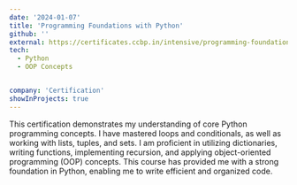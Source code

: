 ```yaml
---
date: '2024-01-07'
title: 'Programming Foundations with Python'
github: ''
external: https://certificates.ccbp.in/intensive/programming-foundations?id=ORHVTQYWAF
tech:
  - Python
  - OOP Concepts


company: 'Certification'
showInProjects: true
---
```


This certification demonstrates my understanding of core Python programming concepts. I have mastered loops and conditionals, as well as working with lists, tuples, and sets. I am proficient in utilizing dictionaries, writing functions, implementing recursion, and applying object-oriented programming (OOP) concepts. This course has provided me with a strong foundation in Python, enabling me to write efficient and organized code.


